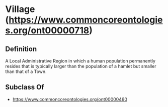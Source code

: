 # Village (https://www.commoncoreontologies.org/ont00000718)

## Definition
A Local Administrative Region in which a human population permanently resides that is typically larger than the population of a hamlet but smaller than that of a Town.

## Subclass Of
- https://www.commoncoreontologies.org/ont00000460

